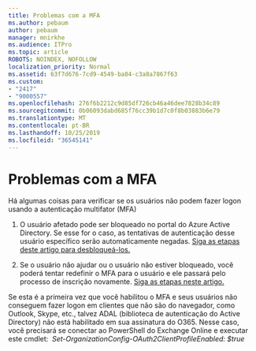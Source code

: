 ```yaml
---
title: Problemas com a MFA
ms.author: pebaum
author: pebaum
manager: mnirkhe
ms.audience: ITPro
ms.topic: article
ROBOTS: NOINDEX, NOFOLLOW
localization_priority: Normal
ms.assetid: 63f7d676-7cd9-4549-ba84-c3a8a7867f63
ms.custom:
- "2417"
- "9000557"
ms.openlocfilehash: 276f6b2212c9d85df726cb46a46dee7828b34c89
ms.sourcegitcommit: 0b06093dabd685f76cc39b1d7c0f8b03883b6e79
ms.translationtype: MT
ms.contentlocale: pt-BR
ms.lasthandoff: 10/25/2019
ms.locfileid: "36545141"
---
```

# <a name="issues-with-mfa"></a>Problemas com a MFA
Há algumas coisas para verificar se os usuários não podem fazer logon usando a autenticação multifator (MFA)

1. O usuário afetado pode ser bloqueado no portal do Azure Active Directory. Se esse for o caso, as tentativas de autenticação desse usuário específico serão automaticamente negadas. [Siga as etapas deste artigo para desbloqueá-los.](https://docs.microsoft.com/azure/active-directory/authentication/howto-mfa-mfasettings#block-and-unblock-users)

2. Se o usuário não ajudar ou o usuário não estiver bloqueado, você poderá tentar redefinir o MFA para o usuário e ele passará pelo processo de inscrição novamente. [Siga as etapas neste artigo.](https://docs.microsoft.com/azure/active-directory/authentication/howto-mfa-userdevicesettings#require-users-to-provide-contact-methods-again)

Se esta é a primeira vez que você habilitou o MFA e seus usuários não conseguem fazer logon em clientes que não são do navegador, como Outlook, Skype, etc., talvez ADAL (biblioteca de autenticação do Active Directory) não está habilitado em sua assinatura do O365. Nesse caso, você precisará se conectar ao PowerShell do Exchange Online e executar este cmdlet:  *Set-OrganizationConfig-OAuth2ClientProfileEnabled: $true*